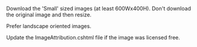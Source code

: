 ﻿Download the 'Small' sized images (at least 600Wx400H). Don't download the original image and then resize.

Prefer landscape oriented images.

Update the ImageAttribution.cshtml file if the image was licensed free.